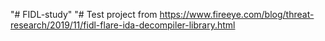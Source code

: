 "# FIDL-study" 
"# Test project from https://www.fireeye.com/blog/threat-research/2019/11/fidl-flare-ida-decompiler-library.html
